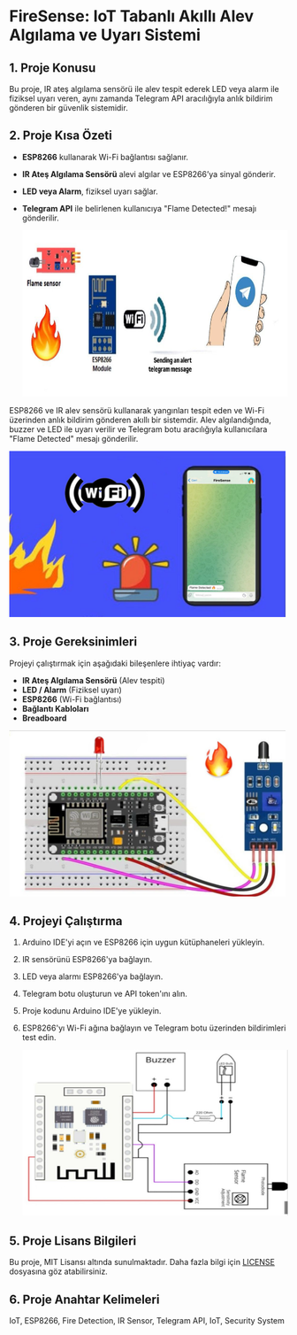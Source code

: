 # FireSense: IoT Tabanlı Akıllı Alev Algılama ve Uyarı Sistemi

## 1. Proje Konusu 
Bu proje, IR ateş algılama sensörü ile alev tespit ederek LED veya alarm ile fiziksel uyarı veren, aynı zamanda Telegram API aracılığıyla anlık bildirim gönderen bir güvenlik sistemidir.  

## 2. Proje Kısa Özeti
- **ESP8266** kullanarak Wi-Fi bağlantısı sağlanır.  
- **IR Ateş Algılama Sensörü** alevi algılar ve ESP8266’ya sinyal gönderir.  
- **LED veya Alarm**, fiziksel uyarı sağlar.  
- **Telegram API** ile belirlenen kullanıcıya "Flame Detected!" mesajı gönderilir.

  <img src="OneriRapor/Figures/genel_sema.jpeg" width="500" height="300">

<p>ESP8266 ve IR alev sensörü kullanarak yangınları tespit eden ve Wi-Fi üzerinden anlık bildirim gönderen akıllı bir sistemdir. Alev algılandığında, buzzer ve LED ile uyarı verilir ve Telegram botu aracılığıyla kullanıcılara "Flame Detected" mesajı gönderilir.</p>

  <img src="OneriRapor/Figures/telegram_sema.jpeg" width="500" height="300">


## 3. Proje Gereksinimleri
Projeyi çalıştırmak için aşağıdaki bileşenlere ihtiyaç vardır:  
- **IR Ateş Algılama Sensörü** (Alev tespiti)  
- **LED / Alarm** (Fiziksel uyarı)  
- **ESP8266** (Wi-Fi bağlantısı)  
- **Bağlantı Kabloları**  
- **Breadboard**
<img src="OneriRapor/Figures/devre2.jpeg" width="500" height="300">

## 4. Projeyi Çalıştırma 
1. Arduino IDE'yi açın ve ESP8266 için uygun kütüphaneleri yükleyin.
2. IR sensörünü ESP8266'ya bağlayın.
3. LED veya alarmı ESP8266'ya bağlayın.
4. Telegram botu oluşturun ve API token'ını alın.
5. Proje kodunu Arduino IDE'ye yükleyin.
6. ESP8266'yı Wi-Fi ağına bağlayın ve Telegram botu üzerinden bildirimleri test edin.

   <img src="OneriRapor/Figures/devre1.jpeg" width="500" height="300">

## 5. Proje Lisans Bilgileri
Bu proje, MIT Lisansı altında sunulmaktadır. Daha fazla bilgi için [LICENSE](LICENSE)
 dosyasına göz atabilirsiniz.
## 6. Proje Anahtar Kelimeleri
IoT, ESP8266, Fire Detection, IR Sensor, Telegram API, IoT, Security System

